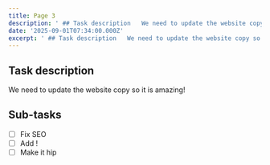 ```yaml
---
title: Page 3
description: ' ## Task description   We need to update the website copy so it is amazing!   ## Sub-tasks  - [ ] Fix SEO - [ ] Add ! - [ ] Make it hip '
date: '2025-09-01T07:34:00.000Z'
excerpt: ' ## Task description   We need to update the website copy so it is amazing!   ## Sub-tasks  - [ ] Fix SEO - [ ] Add ! - [ ] Make it hip '
---
```


## Task description


We need to update the website copy so it is amazing!


## Sub-tasks

- [ ] Fix SEO
- [ ] Add !
- [ ] Make it hip
